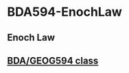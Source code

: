 # BDA594-EnochLaw
## Enoch Law
## [BDA/GEOG594 class](https://app.asana.com/0/home/1202402978898070)
## 

